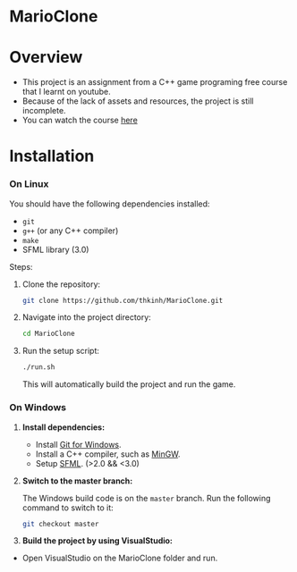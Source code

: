 # MarioClone

# Overview
- This project is an assignment from a C++ game programing free course that I learnt on youtube.
- Because of the lack of assets and resources, the project is still incomplete.
- You can watch the course [here](https://www.youtube.com/watch?v=S7lXSihz0ac&list=PL_xRyXins848nDj2v-TJYahzvs-XW9sVV)

# Installation

### On Linux

You should have the following dependencies installed:
- `git`
- `g++` (or any C++ compiler)
- `make`
- SFML library (3.0)

Steps:
1. Clone the repository:

   ```bash
   git clone https://github.com/thkinh/MarioClone.git
   ```

2. Navigate into the project directory:

   ```bash
   cd MarioClone
   ```

3. Run the setup script:

   ```bash
   ./run.sh
   ```

   This will automatically build the project and run the game.

### On Windows

1. **Install dependencies:**
   - Install [Git for Windows](https://git-scm.com/). 
   - Install a C++ compiler, such as [MinGW](https://sourceforge.net/projects/mingw/).
   - Setup [SFML](https://www.sfml-dev.org/download.php). (>2.0 && <3.0)
    
2. **Switch to the master branch:**

   The Windows build code is on the `master` branch. Run the following command to switch to it:
   ```bash
   git checkout master
   ```
   
3. **Build the project by using VisualStudio:**
  - Open VisualStudio on the MarioClone folder and run.
   

